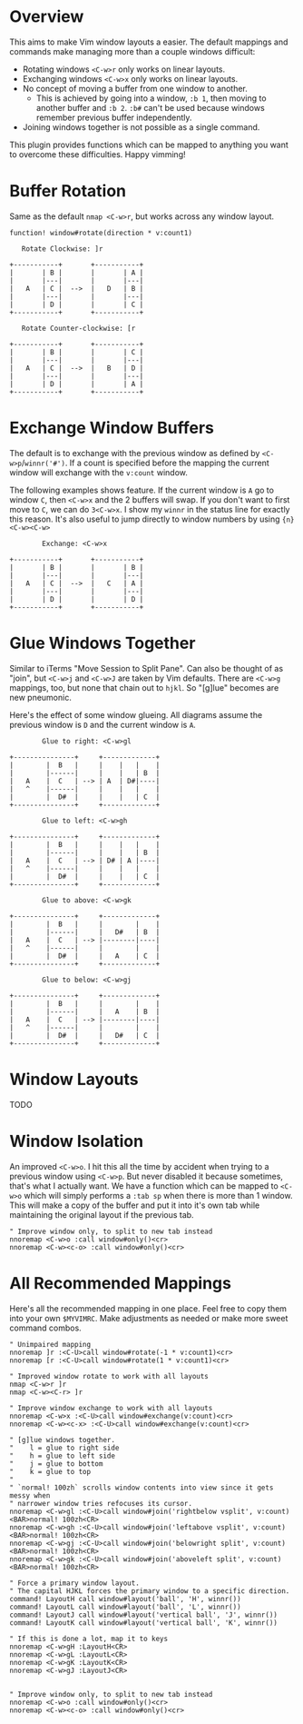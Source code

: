 # Overview
This aims to make Vim window layouts a easier.
The default mappings and commands make managing more than a couple windows
difficult:

- Rotating windows `<C-w>r` only works on linear layouts.
- Exchanging windows `<C-w>x` only works on linear layouts.
- No concept of moving a buffer from one window to another.
  - This is achieved by going into a window, `:b 1`, then moving to another
    buffer and `:b 2`. `:b#` can't be used because windows remember previous
    buffer independently.
- Joining windows together is not possible as a single command.

This plugin provides functions which can be mapped to anything you want to
overcome these difficulties. Happy vimming!

# Buffer Rotation
Same as the default `nmap <C-w>r`, but works across any window layout.

`function! window#rotate(direction * v:count1)`

```
   Rotate Clockwise: ]r
 
+-----------+       +-----------+
|       | B |       |       | A |
|       |---|       |       |---|
|   A   | C |  -->  |   D   | B |
|       |---|       |       |---|
|       | D |       |       | C |
+-----------+       +-----------+
```

```
   Rotate Counter-clockwise: [r

+-----------+       +-----------+
|       | B |       |       | C |
|       |---|       |       |---|
|   A   | C |  -->  |   B   | D |
|       |---|       |       |---|
|       | D |       |       | A |
+-----------+       +-----------+
```

# Exchange Window Buffers

The default is to exchange with the previous window as defined by
`<C-w>p`/`winnr('#')`. If a count is specified before the mapping
the current window will exchange with the `v:count` window.

The following examples shows feature. If the current window is `A`
go to window `C`, then `<C-w>x` and the 2 buffers will swap. If you don't want
to first move to `C`, we can do `3<C-w>x`. I show my `winnr` in the status line
for exactly this reason. It's also useful to jump directly to window numbers by
using `{n}<C-w><C-w>`

```
        Exchange: <C-w>x

+-----------+       +-----------+
|       | B |       |       | B |
|       |---|       |       |---|
|   A   | C |  -->  |   C   | A |
|       |---|       |       |---|
|       | D |       |       | D |
+-----------+       +-----------+
```

# Glue Windows Together
Similar to iTerms "Move Session to Split Pane". Can also be thought of as
"join", but `<C-w>j` and `<C-w>J` are taken by Vim defaults. There are `<C-w>g`
mappings, too, but none that chain out to `hjkl`. So "[g]lue" becomes are new
pneumonic.

Here's the effect of some window glueing. All diagrams assume the previous
window is `D` and the current window is `A`.

```
        Glue to right: <C-w>gl   
                 
+---------------+     +-------------+
|        |  B   |     |    |   |    |
|        |------|     |    |   | B  |
|   A    |  C   | --> | A  | D#|----|
|   ^    |------|     |    |   |    |
|        |  D#  |     |    |   | C  |
+---------------+     +-------------+
```

```
        Glue to left: <C-w>gh   

+---------------+     +-------------+
|        |  B   |     |    |   |    |
|        |------|     |    |   | B  |
|   A    |  C   | --> | D# | A |----|
|   ^    |------|     |    |   |    |
|        |  D#  |     |    |   | C  |
+---------------+     +-------------+
```

```
        Glue to above: <C-w>gk

+---------------+     +-------------+
|        |  B   |     |        |    |
|        |------|     |   D#   | B  |
|   A    |  C   | --> |--------|----|
|   ^    |------|     |        |    |
|        |  D#  |     |   A    | C  |
+---------------+     +-------------+
```

```
        Glue to below: <C-w>gj

+---------------+     +-------------+
|        |  B   |     |        |    |
|        |------|     |   A    | B  |
|   A    |  C   | --> |--------|----|
|   ^    |------|     |        |    |
|        |  D#  |     |   D#   | C  |
+---------------+     +-------------+
```

# Window Layouts
TODO


# Window Isolation
An improved `<C-w>o`. I hit this all the time by accident when trying to a
previous window using `<C-w>p`. But never disabled it because sometimes, that's
what I actually want. We have a function which can be mapped to `<C-w>o` which
will simply performs a `:tab sp` when there is more than 1 window. This will
make a copy of the buffer and put it into it's own tab while maintaining the
original layout if the previous tab.

```vim
" Improve window only, to split to new tab instead
nnoremap <C-w>o :call window#only()<cr>
nnoremap <C-w><c-o> :call window#only()<cr>
```

# All Recommended Mappings
Here's all the recommended mapping in one place. Feel free to copy them into
your own `$MYVIMRC`. Make adjustments as needed or make more sweet command
combos.


```vim
" Unimpaired mapping
nnoremap ]r :<C-U>call window#rotate(-1 * v:count1)<cr>
nnoremap [r :<C-U>call window#rotate(1 * v:count1)<cr>

" Improved window rotate to work with all layouts
nmap <C-w>r ]r
nmap <C-w><C-r> ]r

" Improve window exchange to work with all layouts
nnoremap <C-w>x :<C-U>call window#exchange(v:count)<cr>
nnoremap <C-w><c-x> :<C-U>call window#exchange(v:count)<cr>

" [g]lue windows together.
"    l = glue to right side
"    h = glue to left side
"    j = glue to bottom
"    k = glue to top
"
" `normal! 100zh` scrolls window contents into view since it gets messy when
" narrower window tries refocuses its cursor.
nnoremap <C-w>gl :<C-U>call window#join('rightbelow vsplit', v:count) <BAR>normal! 100zh<CR>
nnoremap <C-w>gh :<C-U>call window#join('leftabove vsplit', v:count)  <BAR>normal! 100zh<CR>
nnoremap <C-w>gj :<C-U>call window#join('belowright split', v:count)  <BAR>normal! 100zh<CR>
nnoremap <C-w>gk :<C-U>call window#join('aboveleft split', v:count)   <BAR>normal! 100zh<CR>

" Force a primary window layout.
" The capital HJKL forces the primary window to a specific direction.
command! LayoutH call window#layout('ball', 'H', winnr())
command! LayoutL call window#layout('ball', 'L', winnr())
command! LayoutJ call window#layout('vertical ball', 'J', winnr())
command! LayoutK call window#layout('vertical ball', 'K', winnr())

" If this is done a lot, map it to keys
nnoremap <C-w>gH :LayoutH<CR>
nnoremap <C-w>gL :LayoutL<CR>
nnoremap <C-w>gK :LayoutK<CR>
nnoremap <C-w>gJ :LayoutJ<CR>


" Improve window only, to split to new tab instead
nnoremap <C-w>o :call window#only()<cr>
nnoremap <C-w><c-o> :call window#only()<cr>
```
